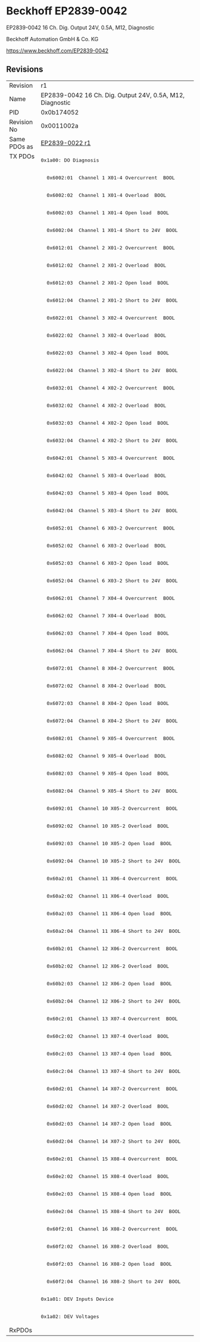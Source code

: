 # Beckhoff EP2839-0042

EP2839-0042 16 Ch. Dig. Output 24V, 0.5A, M12, Diagnostic

Beckhoff Automation GmbH & Co. KG

https://www.beckhoff.com/EP2839-0042

## Revisions
<table>
<tr >
<td>Revision</td>
<td>r1</td>
</tr>
<tr >
<td>Name</td>
<td>EP2839-0042 16 Ch. Dig. Output 24V, 0.5A, M12, Diagnostic</td>
</tr>
<tr >
<td>PID</td>
<td>0x0b174052</td>
</tr>
<tr >
<td>Revision No</td>
<td>0x0011002a</td>
</tr>
<tr >
<td>Same PDOs as</td>
<td><a href="EP2839-0022">EP2839-0022 r1</a></td>
</tr>
<tr class="txpdo pdosection">
<td rowspan=67 valign=top>TX PDOs</td>
<td><pre>0x1a00: DO Diagnosis</pre></td>
<td></td>
</tr>
<tr class="txpdo">
<td><pre>  0x6002:01  Channel 1 X01-4 Overcurrent  BOOL</pre></td>
</tr>
<tr class="txpdo">
<td><pre>  0x6002:02  Channel 1 X01-4 Overload  BOOL</pre></td>
</tr>
<tr class="txpdo">
<td><pre>  0x6002:03  Channel 1 X01-4 Open load  BOOL</pre></td>
</tr>
<tr class="txpdo">
<td><pre>  0x6002:04  Channel 1 X01-4 Short to 24V  BOOL</pre></td>
</tr>
<tr class="txpdo">
<td><pre>  0x6012:01  Channel 2 X01-2 Overcurrent  BOOL</pre></td>
</tr>
<tr class="txpdo">
<td><pre>  0x6012:02  Channel 2 X01-2 Overload  BOOL</pre></td>
</tr>
<tr class="txpdo">
<td><pre>  0x6012:03  Channel 2 X01-2 Open load  BOOL</pre></td>
</tr>
<tr class="txpdo">
<td><pre>  0x6012:04  Channel 2 X01-2 Short to 24V  BOOL</pre></td>
</tr>
<tr class="txpdo">
<td><pre>  0x6022:01  Channel 3 X02-4 Overcurrent  BOOL</pre></td>
</tr>
<tr class="txpdo">
<td><pre>  0x6022:02  Channel 3 X02-4 Overload  BOOL</pre></td>
</tr>
<tr class="txpdo">
<td><pre>  0x6022:03  Channel 3 X02-4 Open load  BOOL</pre></td>
</tr>
<tr class="txpdo">
<td><pre>  0x6022:04  Channel 3 X02-4 Short to 24V  BOOL</pre></td>
</tr>
<tr class="txpdo">
<td><pre>  0x6032:01  Channel 4 X02-2 Overcurrent  BOOL</pre></td>
</tr>
<tr class="txpdo">
<td><pre>  0x6032:02  Channel 4 X02-2 Overload  BOOL</pre></td>
</tr>
<tr class="txpdo">
<td><pre>  0x6032:03  Channel 4 X02-2 Open load  BOOL</pre></td>
</tr>
<tr class="txpdo">
<td><pre>  0x6032:04  Channel 4 X02-2 Short to 24V  BOOL</pre></td>
</tr>
<tr class="txpdo">
<td><pre>  0x6042:01  Channel 5 X03-4 Overcurrent  BOOL</pre></td>
</tr>
<tr class="txpdo">
<td><pre>  0x6042:02  Channel 5 X03-4 Overload  BOOL</pre></td>
</tr>
<tr class="txpdo">
<td><pre>  0x6042:03  Channel 5 X03-4 Open load  BOOL</pre></td>
</tr>
<tr class="txpdo">
<td><pre>  0x6042:04  Channel 5 X03-4 Short to 24V  BOOL</pre></td>
</tr>
<tr class="txpdo">
<td><pre>  0x6052:01  Channel 6 X03-2 Overcurrent  BOOL</pre></td>
</tr>
<tr class="txpdo">
<td><pre>  0x6052:02  Channel 6 X03-2 Overload  BOOL</pre></td>
</tr>
<tr class="txpdo">
<td><pre>  0x6052:03  Channel 6 X03-2 Open load  BOOL</pre></td>
</tr>
<tr class="txpdo">
<td><pre>  0x6052:04  Channel 6 X03-2 Short to 24V  BOOL</pre></td>
</tr>
<tr class="txpdo">
<td><pre>  0x6062:01  Channel 7 X04-4 Overcurrent  BOOL</pre></td>
</tr>
<tr class="txpdo">
<td><pre>  0x6062:02  Channel 7 X04-4 Overload  BOOL</pre></td>
</tr>
<tr class="txpdo">
<td><pre>  0x6062:03  Channel 7 X04-4 Open load  BOOL</pre></td>
</tr>
<tr class="txpdo">
<td><pre>  0x6062:04  Channel 7 X04-4 Short to 24V  BOOL</pre></td>
</tr>
<tr class="txpdo">
<td><pre>  0x6072:01  Channel 8 X04-2 Overcurrent  BOOL</pre></td>
</tr>
<tr class="txpdo">
<td><pre>  0x6072:02  Channel 8 X04-2 Overload  BOOL</pre></td>
</tr>
<tr class="txpdo">
<td><pre>  0x6072:03  Channel 8 X04-2 Open load  BOOL</pre></td>
</tr>
<tr class="txpdo">
<td><pre>  0x6072:04  Channel 8 X04-2 Short to 24V  BOOL</pre></td>
</tr>
<tr class="txpdo">
<td><pre>  0x6082:01  Channel 9 X05-4 Overcurrent  BOOL</pre></td>
</tr>
<tr class="txpdo">
<td><pre>  0x6082:02  Channel 9 X05-4 Overload  BOOL</pre></td>
</tr>
<tr class="txpdo">
<td><pre>  0x6082:03  Channel 9 X05-4 Open load  BOOL</pre></td>
</tr>
<tr class="txpdo">
<td><pre>  0x6082:04  Channel 9 X05-4 Short to 24V  BOOL</pre></td>
</tr>
<tr class="txpdo">
<td><pre>  0x6092:01  Channel 10 X05-2 Overcurrent  BOOL</pre></td>
</tr>
<tr class="txpdo">
<td><pre>  0x6092:02  Channel 10 X05-2 Overload  BOOL</pre></td>
</tr>
<tr class="txpdo">
<td><pre>  0x6092:03  Channel 10 X05-2 Open load  BOOL</pre></td>
</tr>
<tr class="txpdo">
<td><pre>  0x6092:04  Channel 10 X05-2 Short to 24V  BOOL</pre></td>
</tr>
<tr class="txpdo">
<td><pre>  0x60a2:01  Channel 11 X06-4 Overcurrent  BOOL</pre></td>
</tr>
<tr class="txpdo">
<td><pre>  0x60a2:02  Channel 11 X06-4 Overload  BOOL</pre></td>
</tr>
<tr class="txpdo">
<td><pre>  0x60a2:03  Channel 11 X06-4 Open load  BOOL</pre></td>
</tr>
<tr class="txpdo">
<td><pre>  0x60a2:04  Channel 11 X06-4 Short to 24V  BOOL</pre></td>
</tr>
<tr class="txpdo">
<td><pre>  0x60b2:01  Channel 12 X06-2 Overcurrent  BOOL</pre></td>
</tr>
<tr class="txpdo">
<td><pre>  0x60b2:02  Channel 12 X06-2 Overload  BOOL</pre></td>
</tr>
<tr class="txpdo">
<td><pre>  0x60b2:03  Channel 12 X06-2 Open load  BOOL</pre></td>
</tr>
<tr class="txpdo">
<td><pre>  0x60b2:04  Channel 12 X06-2 Short to 24V  BOOL</pre></td>
</tr>
<tr class="txpdo">
<td><pre>  0x60c2:01  Channel 13 X07-4 Overcurrent  BOOL</pre></td>
</tr>
<tr class="txpdo">
<td><pre>  0x60c2:02  Channel 13 X07-4 Overload  BOOL</pre></td>
</tr>
<tr class="txpdo">
<td><pre>  0x60c2:03  Channel 13 X07-4 Open load  BOOL</pre></td>
</tr>
<tr class="txpdo">
<td><pre>  0x60c2:04  Channel 13 X07-4 Short to 24V  BOOL</pre></td>
</tr>
<tr class="txpdo">
<td><pre>  0x60d2:01  Channel 14 X07-2 Overcurrent  BOOL</pre></td>
</tr>
<tr class="txpdo">
<td><pre>  0x60d2:02  Channel 14 X07-2 Overload  BOOL</pre></td>
</tr>
<tr class="txpdo">
<td><pre>  0x60d2:03  Channel 14 X07-2 Open load  BOOL</pre></td>
</tr>
<tr class="txpdo">
<td><pre>  0x60d2:04  Channel 14 X07-2 Short to 24V  BOOL</pre></td>
</tr>
<tr class="txpdo">
<td><pre>  0x60e2:01  Channel 15 X08-4 Overcurrent  BOOL</pre></td>
</tr>
<tr class="txpdo">
<td><pre>  0x60e2:02  Channel 15 X08-4 Overload  BOOL</pre></td>
</tr>
<tr class="txpdo">
<td><pre>  0x60e2:03  Channel 15 X08-4 Open load  BOOL</pre></td>
</tr>
<tr class="txpdo">
<td><pre>  0x60e2:04  Channel 15 X08-4 Short to 24V  BOOL</pre></td>
</tr>
<tr class="txpdo">
<td><pre>  0x60f2:01  Channel 16 X08-2 Overcurrent  BOOL</pre></td>
</tr>
<tr class="txpdo">
<td><pre>  0x60f2:02  Channel 16 X08-2 Overload  BOOL</pre></td>
</tr>
<tr class="txpdo">
<td><pre>  0x60f2:03  Channel 16 X08-2 Open load  BOOL</pre></td>
</tr>
<tr class="txpdo">
<td><pre>  0x60f2:04  Channel 16 X08-2 Short to 24V  BOOL</pre></td>
</tr>
<tr class="txpdo pdosection">
<td><pre>0x1a01: DEV Inputs Device</pre></td>
</tr>
<tr class="txpdo pdosection">
<td><pre>0x1a02: DEV Voltages</pre></td>
</tr>
<tr >
<td>RxPDOs</td>
<td></td>
</tr>
</table>
